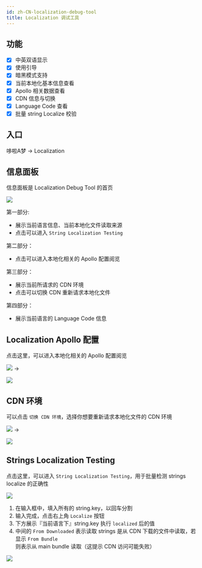 ```yaml
---
id: zh-CN-localization-debug-tool
title: Localization 调试工具
---
```


## 功能

- [x] 中英双语显示
- [x] 使用引导
- [x] 暗黑模式支持
- [x] 当前本地化基本信息查看
- [x] Apollo 相关数据查看
- [x] CDN 信息与切换
- [x] Language Code 查看
- [x] 批量 string Localize 校验

## 入口

哆啦A梦 -> Localization

## 信息面板

信息面板是 Localization Debug Tool 的首页

![](https://static.devfdg.net/static/mono-static/docs-ui/img/localization-debug-tool-01.png)

第一部分:

- 展示当前语言信息、当前本地化文件读取来源
- 点击可以进入 `String Localization Testing`

第二部分：

- 点击可以进入本地化相关的 Apollo 配置阅览

第三部分：

- 展示当前所请求的 CDN 环境
- 点击可以切换 CDN 重新请求本地化文件

第四部分：

- 展示当前语言的 Language Code 信息

## Localization Apollo 配置

点击这里，可以进入本地化相关的 Apollo 配置阅览

![](https://static.devfdg.net/static/mono-static/docs-ui/img/localization-debug-tool-02.png) -> 

![](https://static.devfdg.net/static/mono-static/docs-ui/img/localization-debug-tool-03.png)

## CDN 环境

可以点击 `切换 CDN 环境`，选择你想要重新请求本地化文件的 CDN 环境

![](https://static.devfdg.net/static/mono-static/docs-ui/img/localization-debug-tool-04.png) ->

![](https://static.devfdg.net/static/mono-static/docs-ui/img/localization-debug-tool-05.png)

## Strings Localization Testing

点击这里，可以进入 `String Localization Testing`，用于批量检测 strings localize 的正确性

![](https://static.devfdg.net/static/mono-static/docs-ui/img/localization-debug-tool-06.png)

1. 在输入框中，填入所有的 string.key，以回车分割
2. 输入完成，点击右上角 `Localize` 按钮
3. 下方展示『当前语言下』string.key 执行 `localized` 后的值
4. 中间的 `From Downloaded` 表示读取 strings 是从 CDN 下载的文件中读取，若显示 `From Bundle` 则表示从 main bundle 读取（这提示 CDN 访问可能失败）

![](https://static.devfdg.net/static/mono-static/docs-ui/img/localization-debug-tool-07.png)
